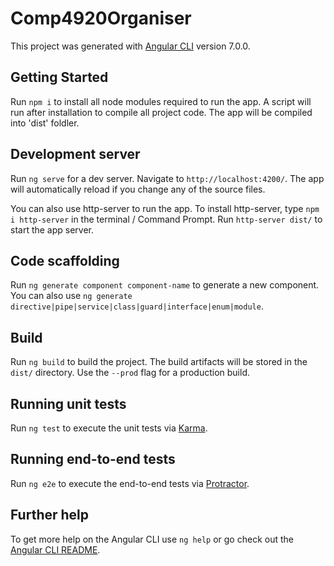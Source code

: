 # Comp4920Organiser

This project was generated with [Angular CLI](https://github.com/angular/angular-cli) version 7.0.0.

## Getting Started

Run `npm i` to install all node modules required to run the app. A script will run after installation to compile all project code. The app will be compiled into 'dist' foldler.

## Development server

Run `ng serve` for a dev server. Navigate to `http://localhost:4200/`. The app will automatically reload if you change any of the source files.

You can also use http-server to run the app. To install http-server, type `npm i http-server` in the terminal / Command Prompt. Run `http-server dist/` to start the app server.

## Code scaffolding

Run `ng generate component component-name` to generate a new component. You can also use `ng generate directive|pipe|service|class|guard|interface|enum|module`.

## Build

Run `ng build` to build the project. The build artifacts will be stored in the `dist/` directory. Use the `--prod` flag for a production build.

## Running unit tests

Run `ng test` to execute the unit tests via [Karma](https://karma-runner.github.io).

## Running end-to-end tests

Run `ng e2e` to execute the end-to-end tests via [Protractor](http://www.protractortest.org/).

## Further help

To get more help on the Angular CLI use `ng help` or go check out the [Angular CLI README](https://github.com/angular/angular-cli/blob/master/README.md).

